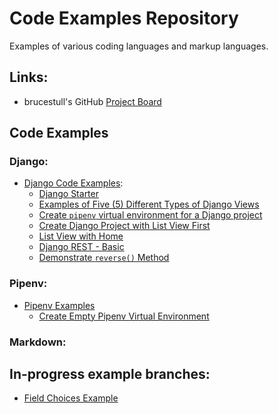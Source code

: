 # Code Examples Repository
Examples of various coding languages and markup languages.

## Links:
* brucestull's GitHub [Project Board](https://github.com/users/brucestull/projects/6)

## Code Examples

### Django:
* [Django Code Examples](./django/README.md):
    * [Django Starter](./django/django-starter/README.md)
    * [Examples of Five (5) Different Types of Django Views](./django/function_and_class_based_list_views/README.md)
    * [Create `pipenv` virtual environment for a Django project](./django/pipenv_setup/README.md)
    * [Create Django Project with List View First](./django/list_create_views/README.md)
    * [List View with Home](./django/list_view_with_home/README.md)
    * [Django REST - Basic](./django/rest_basic/README.md)
    * [Demonstrate `reverse()` Method](./django/reverse/README.md)

### Pipenv:   
* [Pipenv Examples](./pipenv/)
    * [Create Empty Pipenv Virtual Environment](./pipenv/create-empty-pipenv/README.md)

### Markdown:



## In-progress example branches:
* [Field Choices Example](https://github.com/brucestull/examples/tree/4-document-how-choices-works-in-django/django/field_choices)
